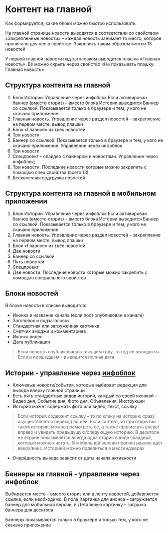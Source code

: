 # Контент на главной

Как формируется, какие блоки можно быстро использовать

На главной странице новости выводятся в соответствии со свойством «Закрепленные новости» – каждая новость занимает то место, которое прописано для нее в свойстве. Закрепить таким образом можно 13 новостей

У первой главной новости над заголовком выводится плашка «Главная новость». Её можно скрыть через свойство «Не показывать плашку. Главная новость»

## Структура контента на главной

1. Блок Истории. Управление через инфоблок
Если активирован баннер (вместо сториз) – вместо блока Истории выводится Баннер со ссылкой. Показывается только в браузере и тем, у кого не скачано приложение
2. Главная новость. Управление через раздел новостей – закрепление на первом месте, вывод плашки
3. Блок «Главное» из трёх новостей
4. Три новости
5. Баннер со ссылкой. Показывается только в браузере и тем, у кого не скачано приложение. Управление через инфоблок
6. Три новости
7. Спецпроект – слайдер с баннером и новостями. Управление через инфоблок;
8. Три новости. Последние новости которые можно закрепить с помощью спец.свойства (всего 13)
9. Бесконечная подгрузка новостей

## Структура контента на главной в мобильном приложении

1. Блок Истории. Управление через инфоблок
Если активирован баннер (вместо сториз) – вместо блока Истории выводится Баннер со ссылкой. Показывается только в браузере и тем, у кого не скачано приложение
2. Главная новость. Управление через раздел новостей – закрепление на первом месте, вывод плашки
3. Блок «Главное» из трёх новостей
4. Две новости
5. Баннер со ссылкой
6. Пять новостей
7. Спецпроект
8. Две новости. Последние новости которые можно закрепить с помощью специального свойства

## Блоки новостей

В блоке новости в списке выводится:

* Иконка и название канала (если пост опубликован в канале)
* Заголовок и подзаголовок
* Стандартная или загруженная картинка
* Счетчик эмоджи и комментариев
* Иконка видео
* Дата публикации

> Если новость опубликована в текущем году, то год не выводится. Если в прошедшем – выводится полная дата

## Истории - управление через [инфоблок](https://login.gazprom-neft.ru/users/login/?response_type=code&scope=openid&client_id=55&state=8c7f653a6312500d20f610c8a17ef50cb52fd17b8db29d65e91849c985c74519&nonce=8da6125e2a9223614bb4470fd3ec1e7a212a107ffee66be078074ccf9f119168&redirect_uri=https%3A%2F%2Flenta.gazprom-neft.ru%2Fauth-sso%2F&ui_locales=ru&prompt=login)

* Ключевые новости/события, которые выбирает редакция для вывода вверху главной страницы
* Есть пять стандартных видов историй, каждый со своей иконкой – Видео дня, Событие дня, Фото дня, Объявления, Инструкции
* История может содержать фото или видео, текст, ссылку

> Если история содержит ссылку – то по клику на историю сразу осуществляется переход по ней. Если контент, то при открытии такой истории, можно посмотреть её, а также пролистать влево/вправо и увидеть предыдущую/следующую историю. В десктопе на экране показывается всегда одна сторис в виде слайдера, который можно листать. В мобильной версии пролистывание идёт вверх/вниз. Историей можно поделиться в мессенджерах

* Очерёдность вывода зависит от даты начала активности

## Баннеры на главной - управление через инфоблок

Выбирается место – вместо сториз или в ленту новостей, добавляется ссылка, если необходимо. В поле Картинка для анонса – загружается баннер для мобильной версии, в Детальную картинку – загрузка баннера для десктопа

Баннеры показываются только в браузере и только тем, у кого не скачано приложение
